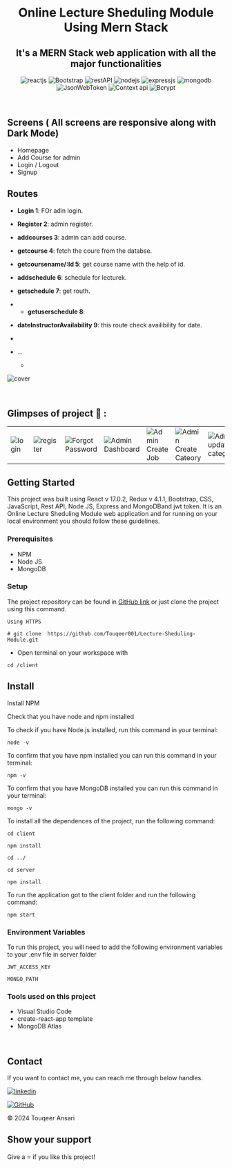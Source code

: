 <h1 align="center"> Online Lecture Sheduling Module Using Mern Stack</h1> 
<h2 align="center">It's a MERN Stack web application with all the major functionalities</h2>

<p align="center">
    <img src="https://img.shields.io/badge/React_(17.0.2)-20232A?style=for-the-badge&logo=react&logoColor=61DAFB" alt="reactjs" />
   <img src="https://img.shields.io/badge/Bootstrap%20-3bc7bd?style=for-the-badge&logo=Bootstrap&logoColor=white" alt="Bootstrap"/>
    <img src="https://img.shields.io/badge/Rest_API-02303A?style=for-the-badge&logo=react-router&logoColor=white" alt="restAPI"/>
    <img src="https://img.shields.io/badge/Node.js-339933?style=for-the-badge&logo=nodedotjs&logoColor=white" alt="nodejs" />
    <img src="https://img.shields.io/badge/Express.js-000000?style=for-the-badge&logo=express&logoColor=white" alt="expressjs"/>
    <img src="https://img.shields.io/badge/MongoDB-4EA94B?style=for-the-badge&logo=mongodb&logoColor=white" alt="mongodb"/>
 <img src="https://img.shields.io/badge/JWT-000000?style=for-the-badge&logo=JSON%20web%20tokens&logoColor=white" alt="JsonWebToken" />
      <img src="https://img.shields.io/badge/Context api%20-3bc7bd?style=for-the-badge&logo=Context api&logoColor=white" alt="Context api"/>
    <img src="https://img.shields.io/badge/Bcrypt%20-3bc7bd?style=for-the-badge&logo=Bcrypt&logoColor=white" alt="Bcrypt"/>
</p>
  <br />
  
  ## Screens ( All screens are responsive along with Dark Mode)
   - Homepage
   - Add Course for admin
   - Login / Logout
   - Signup
 ## Routes
- **Login 1**: FOr adin login.
- **Register 2**: admin register.
- **addcourses 3**: admin can add course.
- **getcourse 4**: fetch the coure from the databse.
- **getcoursename/:Id 5**: get course name with the help of id.
- **addschedule 6**: schedule for lecturek.
- **getschedule 7**: get routh.
- - **getuserschedule 8**: 
- **dateInstructorAvailability 9**: this route check availibility for date.
- 
- ...

   - 
 ![cover](https://github.com/Touqeer001/Lecture-Sheduling-Module/assets/126690073/46bd4032-5a30-439b-b2a5-c1135f4a6eb5)

<br/>

## Glimpses of project 🙈 :


<table>
  <tr>
    <td><img src="https://github.com/Touqeer001/Lecture-Sheduling-Module/assets/126690073/73456ae0-53d6-4e53-acda-d67d1cbd891b" alt="login" /></td>
    <td><img src="https://github.com/Touqeer001/Lecture-Sheduling-Module/assets/126690073/bca50676-803f-4884-8a98-cebb5e452ce5" alt="register" /></td>
    <td><img src="https://github.com/Touqeer001/Lecture-Sheduling-Module/assets/126690073/af545b33-1642-48bf-9823-a0ee4ef3be73" alt="Forgot Password" /></td>
    <td><img src="https://github.com/Touqeer001/Lecture-Sheduling-Module/assets/126690073/576dfd5b-7e7d-490f-9f17-59eb3a7c835d" alt="Admin Dashboard" /></td>
    <td><img src="https://github.com/Touqeer001/Lecture-Sheduling-Module/assets/126690073/991f1164-3075-41d6-8ada-d55532741348" alt="Admin Create Job" /></td>
    <td><img src="https://github.com/Touqeer001/Lecture-Sheduling-Module/assets/126690073/a18f20b3-638b-440b-a7e1-99bfd6b1c515" alt="Admin Create Cateory" /></td>
        <td><img src="https://github.com/Touqeer001/Lecture-Sheduling-Module/assets/126690073/5542ba1c-6f63-49c3-8fe6-6b86e2d65296" alt="Admin update category" /></td>
       <td><img src="https://github.com/Touqeer001/Lecture-Sheduling-Module/assets/126690073/e1889049-d7a4-4fb6-8521-739243a30545" alt="logout butto" /></td>
  </tr>
 
</table>

## Getting Started

This project was built using React v 17.0.2, Redux v 4.1.1, Bootstrap, CSS, JavaScript, Rest API, Node JS, Express and MongoDBand jwt token. It is an Online Lecture Sheduling Module web application and for running on your local environment you should follow these guidelines.


### Prerequisites

- NPM 
- Node JS
- MongoDB

### Setup


The project repository can be found in [GitHub link](https://github.com/Touqeer001/Lecture-Sheduling-Module.git) or just clone the project using this command. 


```
Using HTTPS

# git clone  https://github.com/Touqeer001/Lecture-Sheduling-Module.git
```

+ Open terminal on your workspace with

```
cd /client
```


## Install

Install NPM

Check that you have node and npm installed

To check if you have Node.js installed, run this command in your terminal:


```
node -v
```

To confirm that you have npm installed you can run this command in your terminal:


```
npm -v
```

To confirm that you have MongoDB installed you can run this command in your terminal:


```
mongo -v
```


To install all the dependences of the project, run the following command:


```
cd client

npm install

cd ../

cd server

npm install
```


To run the application got to the client folder and run the following command:

```
npm start
```

### Environment Variables

To run this project, you will need to add the following environment variables to your .env file in server folder

`JWT_ACCESS_KEY`

`MONGO_PATH`


### Tools used on this project

- Visual Studio Code
- create-react-app template
- MongoDB Atlas

<br/>



## Contact

If you want to contact me, you can reach me through below handles.


[![linkedin](https://img.shields.io/badge/touqeer-0077B5?style=for-the-badge&logo=linkedin&logoColor=white)](https://www.linkedin.com/in/touqeer-ansari) 


[![GitHub](https://img.shields.io/badge/Touqeer001-20232A?style=for-the-badge&logo=Github&logoColor=white)](https://github.com/Touqeer001)

© 2024 Touqeer Ansari




## Show your support

Give a ⭐️ if you like this project!




